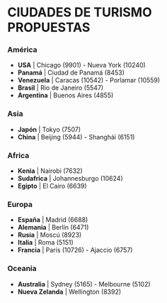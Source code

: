# CIUDADES DE TURISMO PROPUESTAS

### América

- **USA** | Chicago (9901) - Nueva York (10240)
- **Panamá** | Ciudad de Panamá (8453)
- **Venezuela** | Caracas (10542) - Porlamar (10559)
- **Brasil** | Rio de Janeiro (5547)
- **Argentina** | Buenos Aires (4855)

### Asia

- **Japón** | Tokyo (7507)
- **China** | Beijing (5944) - Shanghái (6151)

### Africa

- **Kenia** | Nairobi (7632)
- **Sudafrica** | Johannesburgo (10624)
- **Egipto** | El Cairo (6639)

### Europa

- **España** | Madrid (6688)
- **Alemania** | Berlín (6471)
- **Rusia** | Moscú (8923)
- **Italia** | Roma (5151)
- **Francia** | París (10726) - Ajaccio (6757)

### Oceania

- **Australia** | Sydney (5165) - Melbourne (5102)
- **Nueva Zelanda** | Wellington (8392)

